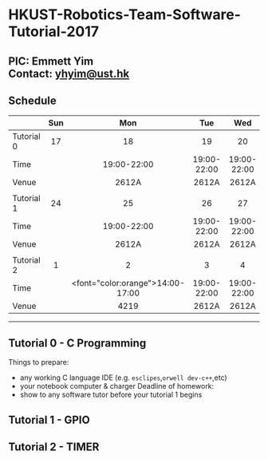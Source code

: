# HKUST-Robotics-Team-Software-Tutorial-2017

PIC: Emmett Yim<br>
Contact: yhyim@ust.hk<br>
---
## Schedule
| | Sun | Mon | Tue | Wed | Thu | Fri | Sat |
| :--- | :---: | :---: | :---: | :---: | :---: | :---: | :---: |
| Tutorial 0 | 17 | 18 | 19 | 20 | 21 | 22 | 23 |
| Time | | 19:00-22:00 | 19:00-22:00 | 19:00-22:00 | 19:00-22:00 | 19:00-22:00 | 19:00-22:00 |
| Venue | | 2612A | 2612A | 2612A | 2612A | 2612A | 2612A |
| | | | | | |
| Tutorial 1 | 24 | 25 | 26 | 27 | 28 | 29 | 30 |
| Time | | 19:00-22:00 | 19:00-22:00 | 19:00-22:00 | 19:00-22:00 | 19:00-22:00 | 19:00-22:00 |
| Venue | | 2612A | 2612A | 2612A | 2612A | 2612A | 2612A |
| | | | | | |
| Tutorial 2 | 1 | 2 | 3 | 4 | 5 | 6 | 7 |
| Time | | <font="color:orange">14:00-17:00</font> | 19:00-22:00 | 19:00-22:00 | 14:00-17:00 | 19:00-22:00 | 19:00-22:00 |
| Venue | | 4219 | 2612A | 2612A | 4219 | 2612A | 2612A |
---

## Tutorial 0 - C Programming
Things to prepare:
- any working C language IDE (e.g. ```esclipes```,```orwell dev-c++```,etc)
- your notebook computer & charger
Deadline of homework:
- show to any software tutor before your tutorial 1 begins

## Tutorial 1 - GPIO

## Tutorial 2 - TIMER
